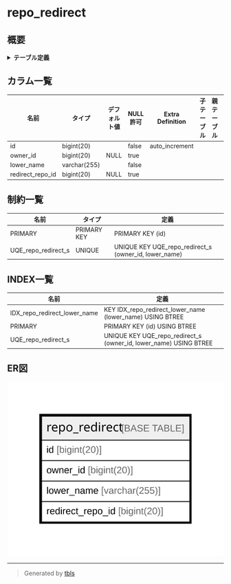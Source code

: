 # repo_redirect

## 概要

<details>
<summary><strong>テーブル定義</strong></summary>

```sql
CREATE TABLE `repo_redirect` (
  `id` bigint(20) NOT NULL AUTO_INCREMENT,
  `owner_id` bigint(20) DEFAULT NULL,
  `lower_name` varchar(255) NOT NULL,
  `redirect_repo_id` bigint(20) DEFAULT NULL,
  PRIMARY KEY (`id`),
  UNIQUE KEY `UQE_repo_redirect_s` (`owner_id`,`lower_name`),
  KEY `IDX_repo_redirect_lower_name` (`lower_name`)
) ENGINE=InnoDB DEFAULT CHARSET=utf8mb4 ROW_FORMAT=DYNAMIC
```

</details>

## カラム一覧

| 名前               | タイプ          | デフォルト値       | NULL許可   | Extra Definition | 子テーブル      | 親テーブル      | コメント     |
| ---------------- | ------------ | ------------ | -------- | ---------------- | ---------- | ---------- | -------- |
| id               | bigint(20)   |              | false    | auto_increment   |            |            |          |
| owner_id         | bigint(20)   | NULL         | true     |                  |            |            |          |
| lower_name       | varchar(255) |              | false    |                  |            |            |          |
| redirect_repo_id | bigint(20)   | NULL         | true     |                  |            |            |          |

## 制約一覧

| 名前                  | タイプ         | 定義                                                    |
| ------------------- | ----------- | ----------------------------------------------------- |
| PRIMARY             | PRIMARY KEY | PRIMARY KEY (id)                                      |
| UQE_repo_redirect_s | UNIQUE      | UNIQUE KEY UQE_repo_redirect_s (owner_id, lower_name) |

## INDEX一覧

| 名前                           | 定義                                                                |
| ---------------------------- | ----------------------------------------------------------------- |
| IDX_repo_redirect_lower_name | KEY IDX_repo_redirect_lower_name (lower_name) USING BTREE         |
| PRIMARY                      | PRIMARY KEY (id) USING BTREE                                      |
| UQE_repo_redirect_s          | UNIQUE KEY UQE_repo_redirect_s (owner_id, lower_name) USING BTREE |

## ER図

![er](repo_redirect.svg)

---

> Generated by [tbls](https://github.com/k1LoW/tbls)

